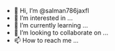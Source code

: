 - 👋 Hi, I’m @salman786jaxfl
- 👀 I’m interested in ...
- 🌱 I’m currently learning ...
- 💞️ I’m looking to collaborate on ...
- 📫 How to reach me ...

<!---
salman786jaxfl/salman786jaxfl is a ✨ special ✨ repository because its `README.md` (this file) appears on your GitHub profile.
You can click the Preview link to take a look at your changes.
--->
